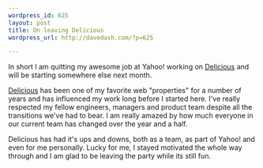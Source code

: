 ```yaml
---
wordpress_id: 625
layout: post
title: On leaving Delicious
wordpress_url: http://davedash.com/?p=625

---
```


[d]: http://delicious.com/

In short I am quitting my awesome job at Yahoo! working on [Delicious][d] and will be starting somewhere else next month.

[Delicious][d] has been one of my favorite web "properties" for a number of years and has influenced my work long before I started here.  I've really respected my fellow engineers, managers and product team despite all the transitions we've had to bear.  I am really amazed by how much everyone in our current team has changed over the year and a half.

Delicious has had it's ups and downs, both as a team, as part of Yahoo! and even for me personally.  Lucky for me, I stayed motivated the whole way through and I am glad to be leaving the party while its still fun.
